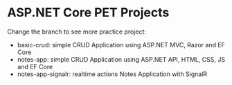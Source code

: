 # ASP.NET Core PET Projects
Change the branch to see more practice project:
- basic-crud: simple CRUD Application using ASP.NET MVC, Razor and EF Core
- notes-app: simple CRUD Application using ASP.NET API, HTML, CSS, JS and EF Core
- notes-app-signalr: realtime actions Notes Application with SignalR
